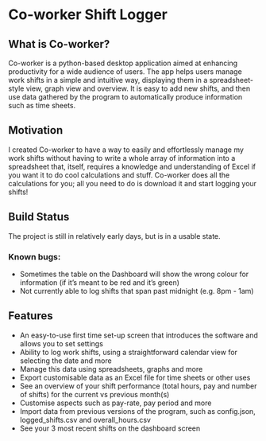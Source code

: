 # Co-worker Shift Logger
## What is Co-worker?
Co-worker is a python-based desktop application aimed at enhancing productivity for a wide audience of users. The app helps users manage work shifts in a simple and intuitive way, displaying them in a spreadsheet-style view, graph view and overview. It is easy to add new shifts, and then use data gathered by the program to automatically produce information such as time sheets.

## Motivation
I created Co-worker to have a way to easily and effortlessly manage my work shifts without having to write a whole array of information into a spreadsheet that, itself, requires a knowledge and understanding of Excel if you want it to do cool calculations and stuff. Co-worker does all the calculations for you; all you need to do is download it and start logging your shifts!

## Build Status
The project is still in relatively early days, but is in a usable state.
### Known bugs:
- Sometimes the table on the Dashboard will show the wrong colour for information (if it’s meant to be red and it’s green)
- Not currently able to log shifts that span past midnight (e.g. 8pm - 1am)

## Features
- An easy-to-use first time set-up screen that introduces the software and allows you to set settings
- Ability to log work shifts, using a straightforward calendar view for selecting the date and more
- Manage this data using spreadsheets, graphs and more
- Export customisable data as an Excel file for time sheets or other uses
- See an overview of your shift performance (total hours, pay and number of shifts) for the current vs previous month(s)
- Customise aspects such as pay-rate, pay period and more
- Import data from previous versions of the program, such as config.json, logged_shifts.csv and overall_hours.csv
- See your 3 most recent shifts on the dashboard screen
